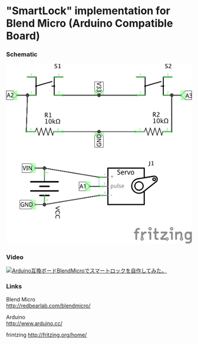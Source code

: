 # "SmartLock" implementation for Blend Micro (Arduino Compatible Board)

### Schematic
![回路図](SmaryLock-schematic.png)


### Video
[![Arduino互換ボードBlendMicroでスマートロックを自作してみた。](http://img.youtube.com/vi/r_P2eok-eCo/0.jpg)](http://www.youtube.com/watch?v=r_P2eok-eCo)

### Links

Blend Micro  
http://redbearlab.com/blendmicro/

Arduino  
http://www.arduino.cc/

frintzing
http://fritzing.org/home/
